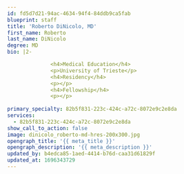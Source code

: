 ```yaml
---
id: fd5d7d21-94ac-4634-94f4-84ddb9ca5fab
blueprint: staff
title: 'Roberto DiNicolo, MD'
first_name: Roberto
last_name: DiNicolo
degree: MD
bio: |2-

              <h4>Medical Education</h4>
              <p>University of Trieste</p>
              <h4>Residency</h4>
              <p></p>
              <h4>Fellowship</h4>
              <p></p>
          
primary_specialty: 82b5f831-223c-424c-a72c-8072e9c2e8da
services:
  - 82b5f831-223c-424c-a72c-8072e9c2e8da
show_call_to_action: false
image: dinicolo_roberto-md-hres-200x300.jpg
opengraph_title: '{{ meta_title }}'
opengraph_description: '{{ meta_description }}'
updated_by: b4edca85-1aed-4414-b76d-caa31d61829f
updated_at: 1696343729
---
```

